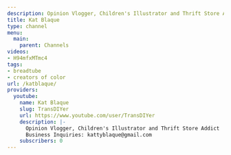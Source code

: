 ```yaml
---
description: Opinion Vlogger, Children's Illustrator and Thrift Store Addict
title: Kat Blaque
type: channel
menu:
  main:
    parent: Channels
videos:
- H94mfxMTmc4
tags:
- breadtube
- creators of color
url: /katblaque/
providers:
  youtube:
    name: Kat Blaque
    slug: TransDIYer
    url: https://www.youtube.com/user/TransDIYer
    description: |-
      Opinion Vlogger, Children's Illustrator and Thrift Store Addict
      Business Inquiries: kattyblaque@gmail.com
    subscribers: 0
---
```

